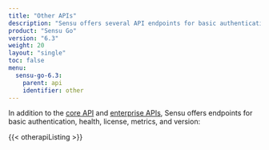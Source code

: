 ```yaml
---
title: "Other APIs"
description: "Sensu offers several API endpoints for basic authentication, checking cluster health checks, and retrieving metrics, license information, and version information."
product: "Sensu Go"
version: "6.3"
weight: 20
layout: "single"
toc: false
menu:
  sensu-go-6.3:
    parent: api
    identifier: other
---
```


In addition to the [core API][1] and [enterprise APIs][2], Sensu offers endpoints for basic authentication, health, license, metrics, and version:

{{< otherapiListing >}}


[1]: ../core/
[2]: ../enterprise/
